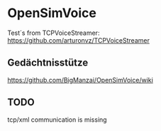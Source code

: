 # OpenSimVoice
Test´s from TCPVoiceStreamer: https://github.com/arturonvz/TCPVoiceStreamer

## Gedächtnisstütze
https://github.com/BigManzai/OpenSimVoice/wiki

## TODO
tcp/xml communication is missing
